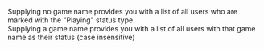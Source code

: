 Supplying no game name provides you with a list of all users who are marked with the "Playing" status type.<br />
Supplying a game name provides you with a list of all users with that game name as their status (case insensitive)